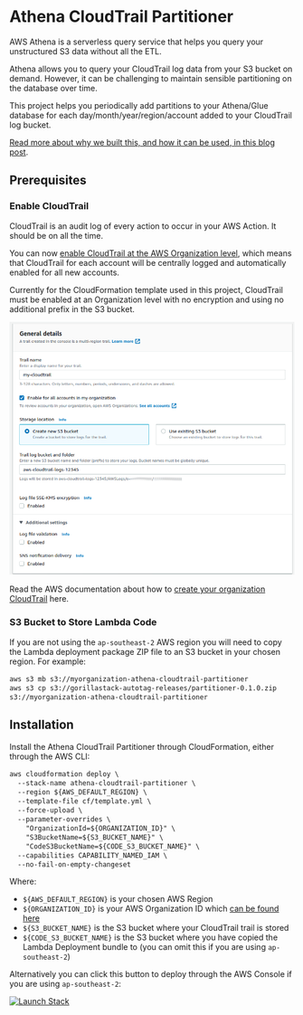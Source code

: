 # Athena CloudTrail Partitioner

AWS Athena is a serverless query service that helps you query your unstructured S3 data without all the ETL.

Athena allows you to query your CloudTrail log data from your S3 bucket on demand. However, it can be challenging to maintain sensible partitioning on the database over time.

This project helps you periodically add partitions to your Athena/Glue database for each day/month/year/region/account added to your CloudTrail log bucket.

[Read more about why we built this, and how it can be used, in this blog post](https://www.gorillastack.com/news/cloudtrail-athena-query/).

## Prerequisites

### Enable CloudTrail

CloudTrail is an audit log of every action to occur in your AWS Action. It should be on all the time.

You can now [enable CloudTrail at the AWS Organization level](https://docs.aws.amazon.com/organizations/latest/userguide/services-that-can-integrate-ct.html), which means that CloudTrail for each account will be centrally logged and automatically enabled for all new accounts.

Currently for the CloudFormation template used in this project, CloudTrail must be enabled at an Organization level with no encryption and using no additional prefix in the S3 bucket.

![Cloudtrail Configuration Example](images/cloudtrail-config.png)

Read the AWS documentation about how to [create your organization CloudTrail](https://docs.aws.amazon.com/awscloudtrail/latest/userguide/creating-trail-organization.html) here.

### S3 Bucket to Store Lambda Code

If you are not using the `ap-southeast-2` AWS region you will need to copy the Lambda deployment package ZIP file to an S3 bucket in your chosen region. For example:

```
aws s3 mb s3://myorganization-athena-cloudtrail-partitioner
aws s3 cp s3://gorillastack-autotag-releases/partitioner-0.1.0.zip s3://myorganization-athena-cloudtrail-partitioner
```

## Installation

Install the Athena CloudTrail Partitioner through CloudFormation, either through the AWS CLI:

```
aws cloudformation deploy \
  --stack-name athena-cloudtrail-partitioner \
  --region ${AWS_DEFAULT_REGION} \
  --template-file cf/template.yml \
  --force-upload \
  --parameter-overrides \
    "OrganizationId=${ORGANIZATION_ID}" \
    "S3BucketName=${S3_BUCKET_NAME}" \
    "CodeS3BucketName=${CODE_S3_BUCKET_NAME}" \
  --capabilities CAPABILITY_NAMED_IAM \
  --no-fail-on-empty-changeset
```

Where:
- `${AWS_DEFAULT_REGION}` is your chosen AWS Region
- `${ORGANIZATION_ID}` is your AWS Organization ID which [can be found here](https://console.aws.amazon.com/organizations/home?#/organization/settings)
- `${S3_BUCKET_NAME}` is the S3 bucket where your CloudTrail trail is stored
- `${CODE_S3_BUCKET_NAME}` is the S3 bucket where you have copied the Lambda Deployment bundle to (you can omit this if you are using `ap-southeast-2`)

Alternatively you can click this button to deploy through the AWS Console if you are using `ap-southeast-2`:

[![Launch Stack](https://cdn.rawgit.com/buildkite/cloudformation-launch-stack-button-svg/master/launch-stack.svg)](https://console.aws.amazon.com/cloudformation/home?region=ap-southeast-2#/stacks/quickcreate?stackName=athena-cloudtrail-partitioner&templateUrl=https%3A%2F%2Fgorillastack-cloudformation-templates.s3.amazonaws.com%2Fathena-cloudtrail-partitioner.yml)

